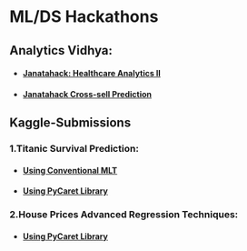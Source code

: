 # ML/DS Hackathons
## Analytics Vidhya:
* #### [Janatahack: Healthcare Analytics II](https://www.kaggle.com/tug004/janatahack-healthcare-analytics-ii-43)
* #### [Janatahack Cross-sell Prediction](https://www.kaggle.com/tug004/janatahack-cross-sell-prediction-85-7-with-eda)

## Kaggle-Submissions
### 1.Titanic Survival Prediction: 
* #### [Using Conventional MLT](https://www.kaggle.com/tug004/surviving-titanic-the-right-way)
* #### [Using PyCaret Library](https://colab.research.google.com/drive/1F_oJd89NxnFrJ8idbGo37AoX0gV10qTT?usp=sharing)
### 2.House Prices Advanced Regression Techniques:
* #### [Using PyCaret Library](https://colab.research.google.com/drive/1dO1IPVRS_l-lhMJHbFjeG7PJPPb_MZ4i?usp=sharing)